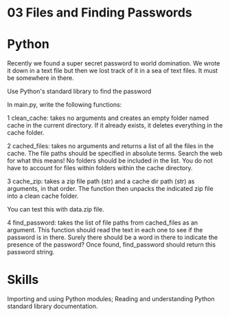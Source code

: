 # 03 Files and Finding Passwords
# Python 

Recently we found a super secret password to world domination. We wrote it down in a text file but then we lost track of it in a sea of text files. It must be somewhere in there.

Use Python's standard library to find the password

In main.py, write the following functions:



1
clean_cache: takes no arguments and creates an empty folder named cache in the current directory. If it already exists, it deletes everything in the cache folder.

2
cached_files: takes no arguments and returns a list of all the files in the cache. The file paths should be specified in absolute terms. Search the web for what this means! No folders should be included in the list. You do not have to account for files within folders within the cache directory.

3
cache_zip: takes a zip file path (str) and a cache dir path (str) as arguments, in that order. The function then unpacks the indicated zip file into a clean cache folder.

You can test this with data.zip file.

4
find_password: takes the list of file paths from cached_files as an argument. This function should read the text in each one to see if the password is in there. Surely there should be a word in there to indicate the presence of the password? Once found, find_password should return this password string.


# Skills

Importing and using Python modules;
Reading and understanding Python standard library documentation.
